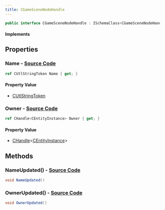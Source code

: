 ```yaml
---
title: CGameSceneNodeHandle
---
```


```csharp
public interface CGameSceneNodeHandle : ISchemaClass<CGameSceneNodeHandle>, ISchemaField, ISchemaClass, INativeHandle
```

#### Implements

## Properties

### **Name** - [Source Code](https://github.com/swiftly-solution/swiftlys2/blob/main/managed/src/SwiftlyS2.Generated/Schemas/Interfaces/CGameSceneNodeHandle.cs#L18)

```csharp
ref CUtlStringToken Name { get; }
```

#### Property Value

- [CUtlStringToken](/docs/api/shared/natives/cutlstringtoken)

### **Owner** - [Source Code](https://github.com/swiftly-solution/swiftlys2/blob/main/managed/src/SwiftlyS2.Generated/Schemas/Interfaces/CGameSceneNodeHandle.cs#L16)

```csharp
ref CHandle<CEntityInstance> Owner { get; }
```

#### Property Value

- [CHandle](/docs/api/shared/natives/chandle-1)<[CEntityInstance](/docs/api/shared/schemadefinitions/centityinstance)>

## Methods

### **NameUpdated()** - [Source Code](https://github.com/swiftly-solution/swiftlys2/blob/main/managed/src/SwiftlyS2.Generated/Schemas/Interfaces/CGameSceneNodeHandle.cs#L21)

```csharp
void NameUpdated()
```

### **OwnerUpdated()** - [Source Code](https://github.com/swiftly-solution/swiftlys2/blob/main/managed/src/SwiftlyS2.Generated/Schemas/Interfaces/CGameSceneNodeHandle.cs#L20)

```csharp
void OwnerUpdated()
```

